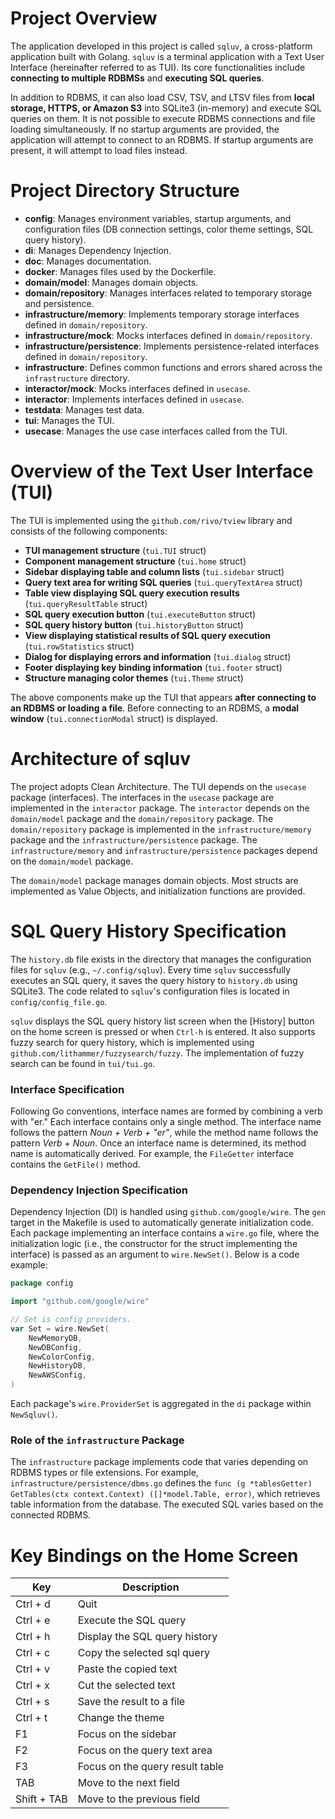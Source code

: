 # **Project Overview**  

The application developed in this project is called `sqluv`, a cross-platform application built with Golang. `sqluv` is a terminal application with a Text User Interface (hereinafter referred to as TUI). Its core functionalities include **connecting to multiple RDBMSs** and **executing SQL queries**.  

In addition to RDBMS, it can also load CSV, TSV, and LTSV files from **local storage, HTTPS, or Amazon S3** into SQLite3 (in-memory) and execute SQL queries on them. It is not possible to execute RDBMS connections and file loading simultaneously. If no startup arguments are provided, the application will attempt to connect to an RDBMS. If startup arguments are present, it will attempt to load files instead.  

# **Project Directory Structure**  

- **config**: Manages environment variables, startup arguments, and configuration files (DB connection settings, color theme settings, SQL query history).  
- **di**: Manages Dependency Injection.  
- **doc**: Manages documentation.  
- **docker**: Manages files used by the Dockerfile.  
- **domain/model**: Manages domain objects.  
- **domain/repository**: Manages interfaces related to temporary storage and persistence.  
- **infrastructure/memory**: Implements temporary storage interfaces defined in `domain/repository`.  
- **infrastructure/mock**: Mocks interfaces defined in `domain/repository`.  
- **infrastructure/persistence**: Implements persistence-related interfaces defined in `domain/repository`.  
- **infrastructure**: Defines common functions and errors shared across the `infrastructure` directory.  
- **interactor/mock**: Mocks interfaces defined in `usecase`.  
- **interactor**: Implements interfaces defined in `usecase`.  
- **testdata**: Manages test data.  
- **tui**: Manages the TUI.  
- **usecase**: Manages the use case interfaces called from the TUI.  

# **Overview of the Text User Interface (TUI)**  

The TUI is implemented using the `github.com/rivo/tview` library and consists of the following components:  

- **TUI management structure** (`tui.TUI` struct)  
- **Component management structure** (`tui.home` struct)  
- **Sidebar displaying table and column lists** (`tui.sidebar` struct)  
- **Query text area for writing SQL queries** (`tui.queryTextArea` struct)  
- **Table view displaying SQL query execution results** (`tui.queryResultTable` struct)  
- **SQL query execution button** (`tui.executeButton` struct)  
- **SQL query history button** (`tui.historyButton` struct)  
- **View displaying statistical results of SQL query execution** (`tui.rowStatistics` struct)  
- **Dialog for displaying errors and information** (`tui.dialog` struct)  
- **Footer displaying key binding information** (`tui.footer` struct)  
- **Structure managing color themes** (`tui.Theme` struct)  

The above components make up the TUI that appears **after connecting to an RDBMS or loading a file**. Before connecting to an RDBMS, a **modal window** (`tui.connectionModal` struct) is displayed.

# Architecture of sqluv

The project adopts Clean Architecture. The TUI depends on the `usecase` package (interfaces). The interfaces in the `usecase` package are implemented in the `interactor` package. The `interactor` depends on the `domain/model` package and the `domain/repository` package. The `domain/repository` package is implemented in the `infrastructure/memory` package and the `infrastructure/persistence` package. The `infrastructure/memory` and `infrastructure/persistence` packages depend on the `domain/model` package.

The `domain/model` package manages domain objects. Most structs are implemented as Value Objects, and initialization functions are provided.

# SQL Query History Specification

The `history.db` file exists in the directory that manages the configuration files for `sqluv` (e.g., `~/.config/sqluv`). Every time `sqluv` successfully executes an SQL query, it saves the query history to `history.db` using SQLite3. The code related to `sqluv`'s configuration files is located in `config/config_file.go`.

`sqluv` displays the SQL query history list screen when the [History] button on the home screen is pressed or when `Ctrl-h` is entered. It also supports fuzzy search for query history, which is implemented using `github.com/lithammer/fuzzysearch/fuzzy`. The implementation of fuzzy search can be found in `tui/tui.go`.

### Interface Specification  

Following Go conventions, interface names are formed by combining a verb with "er." Each interface contains only a single method. The interface name follows the pattern *Noun + Verb + "er"*, while the method name follows the pattern *Verb + Noun*. Once an interface name is determined, its method name is automatically derived. For example, the `FileGetter` interface contains the `GetFile()` method.  

### Dependency Injection Specification  

Dependency Injection (DI) is handled using `github.com/google/wire`. The `gen` target in the Makefile is used to automatically generate initialization code. Each package implementing an interface contains a `wire.go` file, where the initialization logic (i.e., the constructor for the struct implementing the interface) is passed as an argument to `wire.NewSet()`. Below is a code example:  

```go
package config

import "github.com/google/wire"

// Set is config providers.
var Set = wire.NewSet(
	NewMemoryDB,
	NewDBConfig,
	NewColorConfig,
	NewHistoryDB,
	NewAWSConfig,
)
```  

Each package's `wire.ProviderSet` is aggregated in the `di` package within `NewSqluv()`.  

### Role of the `infrastructure` Package  

The `infrastructure` package implements code that varies depending on RDBMS types or file extensions. For example, `infrastructure/persistence/dbms.go` defines the `func (g *tablesGetter) GetTables(ctx context.Context) ([]*model.Table, error)`, which retrieves table information from the database. The executed SQL varies based on the connected RDBMS.

# **Key Bindings on the Home Screen**

| Key | Description |
| --- | --- |
| Ctrl + d | Quit |
| Ctrl + e | Execute the SQL query |
| Ctrl + h | Display the SQL query history |
| Ctrl + c | Copy the selected sql query |
| Ctrl + v | Paste the copied text |
| Ctrl + x | Cut the selected text |
| Ctrl + s | Save the result to a file |
| Ctrl + t | Change the theme |
| F1       | Focus on the sidebar |
| F2       | Focus on the query text area |
| F3       | Focus on the query result table |
| TAB | Move to the next field |
| Shift + TAB | Move to the previous field |
